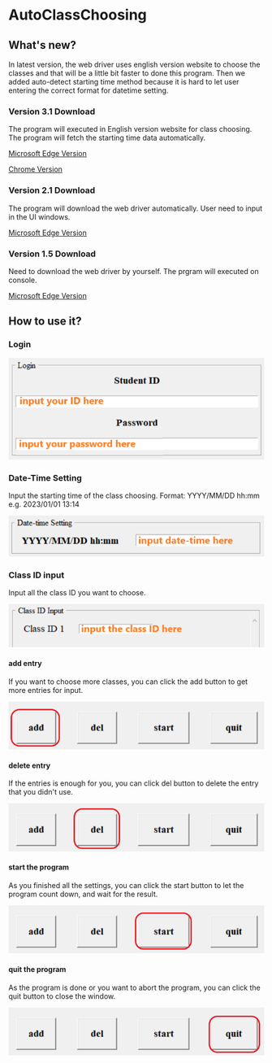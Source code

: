 # AutoClassChoosing

## What's new?

In latest version, the web driver uses english version website to choose the classes and that will be a little bit faster to done this program.
Then we added auto-detect starting time method because it is hard to let user entering the correct format for datetime setting.

### Version 3.1 Download

The program will executed in English version website for class choosing.
The program will fetch the starting time data automatically.

[Microsoft Edge Version](https://www.dropbox.com/scl/fi/l4lkxh5h7h6klajqqf1od/v3.1-edge.rar?rlkey=ank0k3bfglx3dzxnkb6cirr41&dl=1)

[Chrome Version](https://www.dropbox.com/scl/fi/q9d3yvuq8amts008ywfzz/v3.1-chrome.rar?rlkey=hiqf1bgq0z5t1bpwd181gcrzp&dl=1)

### Version 2.1 Download

The program will download the web driver automatically.
User need to input in the UI windows.

[Microsoft Edge Version](https://www.dropbox.com/s/65dk1a7q19ch8sj/v.2.1-edge.rar?raw=1)

### Version 1.5 Download

Need to download the web driver by yourself.
The prgram will executed on console.

[Microsoft Edge Version](https://www.dropbox.com/s/1uwnen71ak74tls/v.1.5-edge.rar?raw=1)

## How to use it?

### Login

![](./md/login_input.png)

### Date-Time Setting

Input the starting time of the class choosing.
Format: YYYY/MM/DD hh:mm
e.g. 2023/01/01 13:14

![](./md/date-time_input.png)

### Class ID input

Input all the class ID you want to choose.

![](./md/class-id_input.png)

#### add entry

If you want to choose more classes, you can click the add button to get more entries for input.

![](./md/add.png)

#### delete entry

If the entries is enough for you, you can click del button to delete the entry that you didn't use.

![](./md/del.png)

#### start the program

As you finished all the settings, you can click the start button to let the program count down, and wait for the result.

![](./md/start.png)

#### quit the program

As the program is done or you want to abort the program, you can click the quit button to close the window.

![](./md/quit.png)

